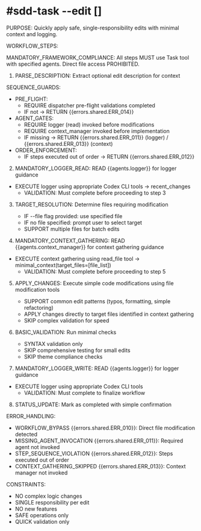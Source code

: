 # #sdd-task --edit [<description>]

PURPOSE: Quickly apply safe, single-responsibility edits with minimal context and logging.

WORKFLOW_STEPS:

MANDATORY_FRAMEWORK_COMPLIANCE: All steps MUST use Task tool with specified agents. Direct file access PROHIBITED.

1. PARSE_DESCRIPTION: Extract optional edit description for context

SEQUENCE_GUARDS:
- PRE_FLIGHT:
  - REQUIRE dispatcher pre-flight validations completed
  - IF not → RETURN {{errors.shared.ERR_014}}
- AGENT_GATES:
  - REQUIRE logger (read) invoked before modifications
  - REQUIRE context_manager invoked before implementation
  - IF missing → RETURN {{errors.shared.ERR_011}} (logger) / {{errors.shared.ERR_013}} (context)
- ORDER_ENFORCEMENT:
  - IF steps executed out of order → RETURN {{errors.shared.ERR_012}}

2. MANDATORY_LOGGER_READ: READ {{agents.logger}} for logger guidance
- EXECUTE logger using appropriate Codex CLI tools → recent_changes
   - VALIDATION: Must complete before proceeding to step 3

3. TARGET_RESOLUTION: Determine files requiring modification
   - IF --file flag provided: use specified file
   - IF no file specified: prompt user to select target
   - SUPPORT multiple files for batch edits

4. MANDATORY_CONTEXT_GATHERING: READ {{agents.context_manager}} for context gathering guidance
- EXECUTE context gathering using read_file tool → minimal_context(target_files=[file_list])
   - VALIDATION: Must complete before proceeding to step 5

5. APPLY_CHANGES: Execute simple code modifications using file modification tools
   - SUPPORT common edit patterns (typos, formatting, simple refactoring)
   - APPLY changes directly to target files identified in context gathering
   - SKIP complex validation for speed

6. BASIC_VALIDATION: Run minimal checks
   - SYNTAX validation only
   - SKIP comprehensive testing for small edits
   - SKIP theme compliance checks

7. MANDATORY_LOGGER_WRITE: READ {{agents.logger}} for logger guidance
- EXECUTE logger using appropriate Codex CLI tools
   - VALIDATION: Must complete to finalize workflow

8. STATUS_UPDATE: Mark as completed with simple confirmation

ERROR_HANDLING:
- WORKFLOW_BYPASS {{errors.shared.ERR_010}}: Direct file modification detected
- MISSING_AGENT_INVOCATION {{errors.shared.ERR_011}}: Required agent not invoked
- STEP_SEQUENCE_VIOLATION {{errors.shared.ERR_012}}: Steps executed out of order
- CONTEXT_GATHERING_SKIPPED {{errors.shared.ERR_013}}: Context manager not invoked

CONSTRAINTS:
- NO complex logic changes
- SINGLE responsibility per edit
- NO new features
- SAFE operations only
- QUICK validation only
